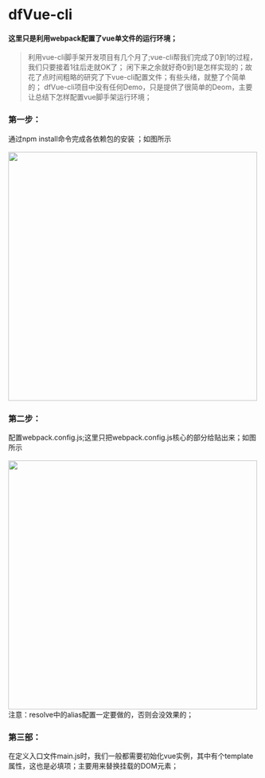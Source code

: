 # dfVue-cli
#### 这里只是利用webpack配置了vue单文件的运行环境；
>利用vue-cli脚手架开发项目有几个月了;vue-cli帮我们完成了0到1的过程，我们只要接着1往后走就OK了；
>闲下来之余就好奇0到1是怎样实现的；故花了点时间粗略的研究了下vue-cli配置文件；有些头绪，就整了个简单的；
>dfVue-cli项目中没有任何Demo，只是提供了很简单的Deom，主要让总结下怎样配置vue脚手架运行环境；

### 第一步：
通过npm install命令完成各依赖包的安装 ；如图所示<br/><br/>
<img src="https://github.com/song199210/dfVue-cli/blob/master/images/npmList.png" width="500px"/>
### 第二步：
配置webpack.config.js;这里只把webpack.config.js核心的部分给贴出来；如图所示<br/><br/>
<img src="https://github.com/song199210/dfVue-cli/blob/master/images/wkConf.png" width="500px"/>
<br/>注意：resolve中的alias配置一定要做的，否则会没效果的；
### 第三部：
在定义入口文件main.js时，我们一般都需要初始化vue实例，其中有个template属性，这也是必填项；主要用来替换挂载的DOM元素；
